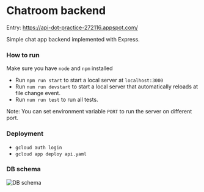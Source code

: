 # Chatroom backend
Entry: https://api-dot-practice-272116.appspot.com/

Simple chat app backend implemented with Express.

### How to run
Make sure you have `node` and `npm` installed
* Run `npm run start` to start a local server at `localhost:3000`
* Run `num run devstart` to start a local server that automatically reloads at file change event.
* Run `num run test` to run all tests.

Note: You can set environment variable `PORT` to run the server on different port.

### Deployment
* `gcloud auth login`
* `gcloud app deploy api.yaml`


### DB schema

![DB schema](https://user-images.githubusercontent.com/10175554/79054194-899ce480-7c75-11ea-8354-51f10c88382b.png)

